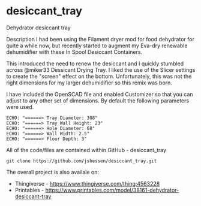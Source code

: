 # desiccant_tray
Dehydrator desiccant tray

Description
I had been using the Filament dryer mod for food dehydrator for quite a while now, but recently started to augment my Eva-dry renewable dehumidifier with these In Spool Desiccant Containers.

This introduced the need to renew the desiccant and I quickly stumbled across @miker33 Dessicant Drying Tray. I liked the use of the Slicer settings to create the "screen" effect on the bottom. Unfortunately, this was not the right dimensions for my larger dehumidifier so this remix was born.

I have included the OpenSCAD file and enabled Customizer so that you can adjust to any other set of dimensions. By default the following parameters were used.

```shell
ECHO: "======> Tray Diameter: 308"
ECHO: "======> Tray Wall Height: 23"
ECHO: "======> Hole Diameter: 68"
ECHO: "======> Wall Width: 2.5"
ECHO: "======> Floor Depth: 3"
```

All of the code/files are contained within GitHub - desiccant_tray
```shell
git clone https://github.com/jshessen/desiccant_tray.git
```
The overall project is also availale on:
- Thingiverse - https://www.thingiverse.com/thing:4563228
- Printables - https://www.printables.com/model/38161-dehydrator-desiccant-tray
